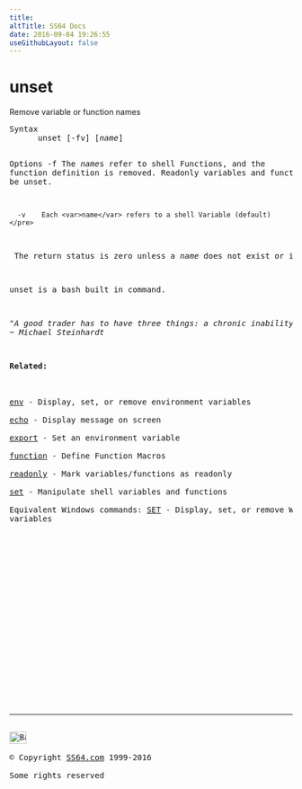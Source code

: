 ```yaml
---
title:
altTitle: SS64 Docs
date: 2016-09-04 19:26:55
useGithubLayout: false
---
```

<!-- #BeginLibraryItem "/Library/head_bash.lbi" --><!-- #EndLibraryItem --><h1>unset</h1> 
<p>Remove variable or function names</p>
<pre>Syntax
      unset [-fv] [<var>name</var>]

Options
      -f    The <var>name</var>s refer to shell Functions, 
            and the function definition is removed.
            Readonly variables and functions can not be unset. 

      -v    Each <var>name</var> refers to a shell Variable (default)</pre>
<p> The return status is zero unless a <var>name</var> does not exist or is readonly. 
</p>
<p>unset is a bash built in command.</p>
<p class="quote"><i>"A good trader has to have three things: a chronic inability to accept things at face value, to feel continuously unsettled, and to have humility"
~ Michael Steinhardt</i></p>
<p><b>Related:</b><br>
<br>
<a href="env.html">env</a> - Display, set, or remove environment variables<br>
<a href="echo.html">echo</a> - Display message on screen <br>
<a href="export.html">export</a> - Set an environment variable<br>
<a href="function.html">function</a> - Define Function Macros <br>
<a href="readonly.html">readonly</a> - Mark variables/functions as readonly<br>
<a href="set.html">set</a> - Manipulate shell variables and functions <br>
Equivalent Windows commands: <a href="../nt/set.html">SET</a> - Display, set, or remove Windows  environment 
variables</p><!-- #BeginLibraryItem "/Library/foot_bash.lbi" --><p><script async="" src="//pagead2.googlesyndication.com/pagead/js/adsbygoogle.js"></script>
<!-- bash300 -->
<ins class="adsbygoogle" style="display:inline-block;width:300px;height:250px" data-ad-client="ca-pub-6140977852749469" data-ad-slot="4615356305"></ins>
<script>
(adsbygoogle = window.adsbygoogle || []).push({});
</script></p>
<hr>
<div id="bl" class="footer"><a href="#"><img src="../images/top.png" width="30" height="22" alt="Back to the Top"></a></div>
<div id="br" class="footer, tagline">© Copyright <a href="http://ss64.com/">SS64.com</a> 1999-2016<br>
Some rights reserved</div><!-- #EndLibraryItem -->

